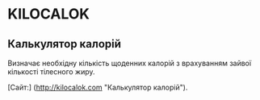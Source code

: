 # KILOCALOK
## Калькулятор калорій

Визначає необхідну кількість щоденних калорій з врахуванням зайвої кількості тілесного жиру.

[Сайт:] (http://kilocalok.com "Калькулятор калорій").
